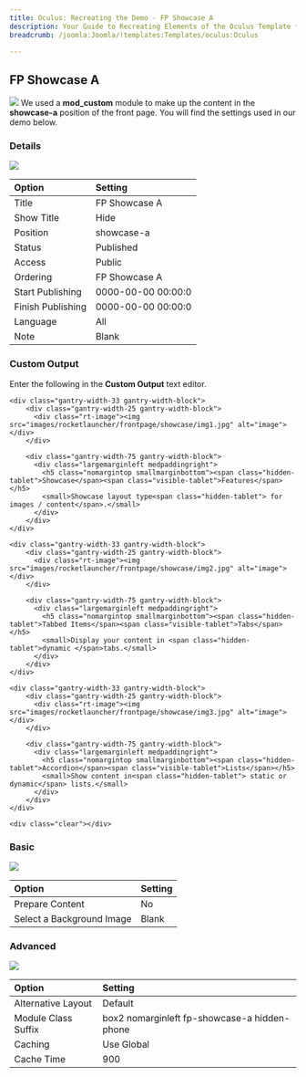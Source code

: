 ```yaml
---
title: Oculus: Recreating the Demo - FP Showcase A
description: Your Guide to Recreating Elements of the Oculus Template for Joomla
breadcrumb: /joomla:Joomla/!templates:Templates/oculus:Oculus

---
```


FP Showcase A
-----
![][showcase]
We used a **mod_custom** module to make up the content in the **showcase-a** position of the front page. You will find the settings used in our demo below.

### Details
![][showcase1]

| Option | Setting |
|:------|:-------|
| Title | FP Showcase A |
| Show Title | Hide |
| Position | showcase-a |
| Status | Published |
| Access | Public |
| Ordering | FP Showcase A |
| Start Publishing | 0000-00-00 00:00:0 |
| Finish Publishing | 0000-00-00 00:00:0 |
| Language | All |
| Note | Blank |

### Custom Output
Enter the following in the **Custom Output** text editor.

~~~
<div class="gantry-width-33 gantry-width-block">
	<div class="gantry-width-25 gantry-width-block">
	  <div class="rt-image"><img src="images/rocketlauncher/frontpage/showcase/img1.jpg" alt="image"></div>
	</div>

	<div class="gantry-width-75 gantry-width-block">
	  <div class="largemarginleft medpaddingright">
	    <h5 class="nomargintop smallmarginbottom"><span class="hidden-tablet">Showcase</span><span class="visible-tablet">Features</span></h5>
		<small>Showcase layout type<span class="hidden-tablet"> for images / content</span>.</small>
	  </div>
	</div>
</div>	

<div class="gantry-width-33 gantry-width-block">
	<div class="gantry-width-25 gantry-width-block">
	  <div class="rt-image"><img src="images/rocketlauncher/frontpage/showcase/img2.jpg" alt="image"></div>
	</div>

	<div class="gantry-width-75 gantry-width-block">
	  <div class="largemarginleft medpaddingright">
	    <h5 class="nomargintop smallmarginbottom"><span class="hidden-tablet">Tabbed Items</span><span class="visible-tablet">Tabs</span></h5>
	    <small>Display your content in <span class="hidden-tablet">dynamic </span>tabs.</small>
	  </div>
	</div>
</div>	

<div class="gantry-width-33 gantry-width-block">
	<div class="gantry-width-25 gantry-width-block">
	  <div class="rt-image"><img src="images/rocketlauncher/frontpage/showcase/img3.jpg" alt="image"></div>
	</div>

	<div class="gantry-width-75 gantry-width-block">
	  <div class="largemarginleft medpaddingright">
	    <h5 class="nomargintop smallmarginbottom"><span class="hidden-tablet">Accordion</span><span class="visible-tablet">Lists</span></h5>
	    <small>Show content in<span class="hidden-tablet"> static or dynamic</span> lists.</small>
	  </div>
	</div>
</div>	

<div class="clear"></div>
~~~

### Basic
![][showcase2]

| Option | Setting |
|:------|:-------|
| Prepare Content | No |
| Select a Background Image | Blank |

### Advanced
![][showcase3]

| Option | Setting |
|:------|:-------|
| Alternative Layout | Default |
| Module Class Suffix | box2 nomarginleft fp-showcase-a hidden-phone |
| Caching | Use Global |
| Cache Time | 900 |

[showcase]: assets/demo_module_3.jpeg
[showcase1]: assets/fp_showcase_1.jpeg
[showcase2]: assets/fp_showcase_2.jpeg
[showcase3]: assets/fp_showcase_3.jpeg
[showcase4]: assets/fp_showcase_4.jpeg